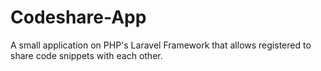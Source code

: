 Codeshare-App
=============

A small application on PHP's Laravel Framework  that allows registered to share code snippets with each other.

